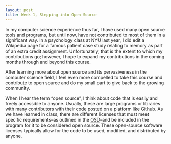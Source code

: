 ```yaml
---
layout: post
title: Week 1, Stepping into Open Source
---
```



In my computer science experience thus far, I have used many open source tools and programs, but until now, have not contributed to most of them in a significant way. In a psychology class at NYU last year, I did edit a Wikipedia page for a famous patient case study relating to memory as part of an extra credit assignment. Unfortunately, that is the extent to which my contributions go; however, I hope to expand my contributions in the coming months through and beyond this course. 

After learning more about open source and its pervasiveness in the computer science field, I feel even more compelled to take this course and contribute to open source and do my small part to give back to the growing community. 

When I hear the term “open source”, I think about code that is easily and freely accessible to anyone. Usually, these are large programs or libraries with many contributors with their code posted on a platform like Github. As we have learned in class, there are different licenses that must meet specific requirements–as outlined in the [OSD](opensource.org/osd)–and be included in the program for it to be considered open source. These open-source software licenses typically allow for the code to be used, modified, and distributed by anyone. 
